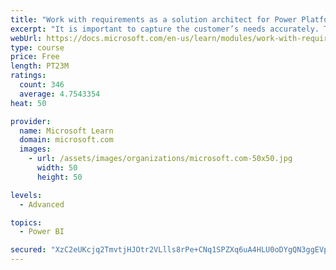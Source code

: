```yaml
---
title: "Work with requirements as a solution architect for Power Platform and Dynamics 365"
excerpt: "It is important to capture the customer’s needs accurately. This module explains how to capture requirements and identify functional and non-functional items."
webUrl: https://docs.microsoft.com/en-us/learn/modules/work-with-requirements/
type: course
price: Free
length: PT23M
ratings:
  count: 346
  average: 4.7543354
heat: 50

provider:
  name: Microsoft Learn
  domain: microsoft.com
  images:
    - url: /assets/images/organizations/microsoft.com-50x50.jpg
      width: 50
      height: 50

levels:
  - Advanced

topics:
  - Power BI

secured: "XzC2eUKcjq2TmvtjHJOtr2VLlls8rPe+CNq1SPZXq6uA4HLU0oDYgQN3ggEVpX8TiXD5xUIDdfKHwI9LF3/oQT5nGBYliV5JJqorwNvURM/j69yIDeZHvSnVOgIiBAy/caPJk+41DXJOP4wpR3GuQei8jJT1tT+Oi6yPYtHTSgeS3amhUaUIXsydFgOl/xHh6DMy5HwMuuR57jf0v6kwM5E6DmEFHe/+BoQxQCMjzKGeX/8gXqzNwpcrw8h9rZytV47E/N1vU/kQ+jyt5uf9jQrESPJ9N2r9qxZ5UVaY2ysDMC2Qiw0dgLvu9brip0R+VTnyugicnXirmL1A94WWHHXTKsA6J0+DGlQ8qTMOCGVbdtMLpl78JfOLbwo2WYywGn41sy5a9VF5COh7buXWmKjcecN2xfxAbakPEsNsLPM=;Opci4+lb4xyDSPzhGV3/3A=="
---
```


